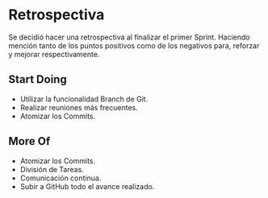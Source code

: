 # Retrospectiva

Se decidió hacer una retrospectiva al finalizar el primer Sprint. Haciendo mención tanto de los puntos positivos como de los negativos para, reforzar y mejorar respectivamente.

## Start Doing

* Utilizar la funcionalidad Branch de Git.
* Realizar reuniones más frecuentes.
* Atomizar los Commits.

## More Of

* Atomizar los Commits.
* División de Tareas.
* Comunicación continua.
* Subir a GitHub todo el avance realizado.